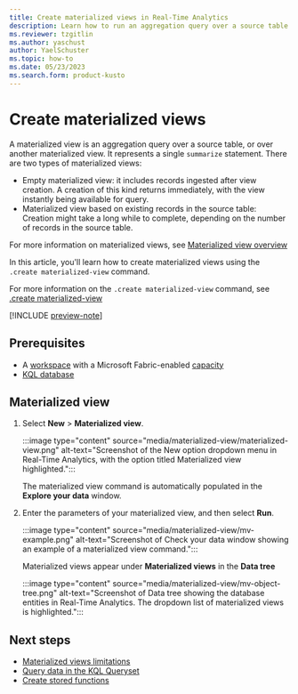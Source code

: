 ```yaml
---
title: Create materialized views in Real-Time Analytics
description: Learn how to run an aggregation query over a source table using materialized views in Real-Time Analytics.
ms.reviewer: tzgitlin
ms.author: yaschust
author: YaelSchuster
ms.topic: how-to
ms.date: 05/23/2023
ms.search.form: product-kusto
---
```

# Create materialized views

A materialized view is an aggregation query over a source table, or over another materialized view. It represents a single `summarize` statement. There are two types of materialized views:

* Empty materialized view: it includes records ingested after view creation. A creation of this kind returns immediately, with the view instantly being available for query.
* Materialized view based on existing records in the source table: Creation might take a long while to complete, depending on the number of records in the source table.

For more information on materialized views, see [Materialized view overview](/azure/data-explorer/kusto/management/materialized-views/materialized-view-overview?context=/fabric/context/context)

In this article, you'll learn how to create materialized views using the `.create materialized-view` command.

For more information on the `.create materialized-view` command, see [.create materialized-view](/azure/data-explorer/kusto/management/materialized-views/materialized-view-create?context=/fabric/context/context)

[!INCLUDE [preview-note](../includes/preview-note.md)]

## Prerequisites

* A [workspace](../get-started/create-workspaces.md) with a Microsoft Fabric-enabled [capacity](../enterprise/licenses.md#capacity)
* [KQL database](create-database.md)

## Materialized view

1. Select **New** > **Materialized view**.

    :::image type="content" source="media/materialized-view/materialized-view.png" alt-text="Screenshot of the New option dropdown menu in Real-Time Analytics, with the option titled Materialized view highlighted.":::

    The materialized view command is automatically populated in the **Explore your data** window.

1. Enter the parameters of your materialized view, and then select **Run**.

    :::image type="content" source="media/materialized-view/mv-example.png" alt-text="Screenshot of Check your data window showing an example of a materialized view command.":::

    Materialized views appear under **Materialized views** in the **Data tree**

    :::image type="content" source="media/materialized-view/mv-object-tree.png" alt-text="Screenshot of Data tree showing the database entities in Real-Time Analytics. The dropdown list of materialized views is highlighted.":::

## Next steps

* [Materialized views limitations](/azure/data-explorer/kusto/management/materialized-views/materialized-views-limitations?context=/fabric/context/context)
* [Query data in the KQL Queryset](kusto-query-set.md)
* [Create stored functions](create-functions.md)
